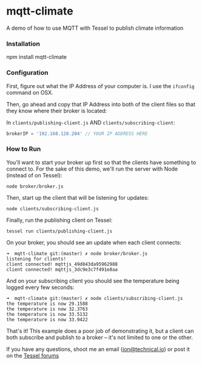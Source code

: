 mqtt-climate
============

A demo of how to use MQTT with Tessel to publish climate information

### Installation

npm install mqtt-climate

### Configuration

First, figure out what the IP Address of your computer is. I use the `ifconfig` command on OSX. 

Then, go ahead and copy that IP Address into both of the client files so that they know where their broker is located:

In `clients/publishing-client.js` AND `clients/subscribing-client`:

```.js
brokerIP = '192.168.128.204' // YOUR IP ADDRESS HERE
```

### How to Run

You'll want to start your broker up first so that the clients have something to connect to. For the sake of this demo, we'll run the server with Node (instead of on Tessel):

```
node broker/broker.js
```

Then, start up the client that will be listening for updates:

```
node clients/subscribing-client.js
```

Finally, run the publishing client on Tessel:

```
tessel run clients/publishing-client.js
```

On your broker, you should see an update when each client connects:
```
➜  mqtt-climate git:(master) ✗ node broker/broker.js
listening for clients!
client connected! mqttjs_49d843da95962988
client connected! mqttjs_3dc9e3c7f491e8aa
```

And on your subscribing client you should see the temperature being logged every few seconds:
```
➜  mqtt-climate git:(master) ✗ node clients/subscribing-client.js
the temperature is now 29.1588
the temperature is now 32.3763
the temperature is now 33.5132
the temperature is now 33.9422
```

That's it! This example does a poor job of demonstrating it, but a client can both subscribe and publish to a broker – it's not limited to one or the other.

If you have any questions, shoot me an email (jon@technical.io) or post it on the [Tessel forums](forums.tessel.io)





